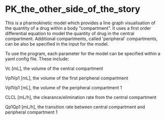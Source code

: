 # PK_the_other_side_of_the_story

This is a pharmokinetic model which provides a line graph visualisation of the quantity of a drug within a body "compartment".
It uses a first order differential equation to model the quantity of drug in the central compartment. Additional compartments, called 'peripheral' compartments, can be also be specified in the input for the model.

To use the program, each parameter for the model can be specified within a yaml config file.
These include:


Vc​ [mL], the volume of the central compartment

Vp1Vp1​ [mL], the volume of the first peripheral compartment

Vp1Vp1​ [mL], the volume of the peripheral compartment 1

CLCL [mL/h], the clearance/elimination rate from the central compartment

Qp1Qp1​ [mL/h], the transition rate between central compartment and peripheral compartment 1